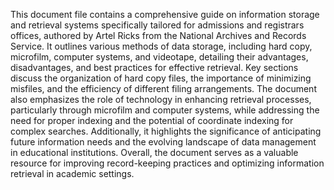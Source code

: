 This document file contains a comprehensive guide on information storage and retrieval systems specifically tailored for admissions and registrars offices, authored by Artel Ricks from the National Archives and Records Service. It outlines various methods of data storage, including hard copy, microfilm, computer systems, and videotape, detailing their advantages, disadvantages, and best practices for effective retrieval. Key sections discuss the organization of hard copy files, the importance of minimizing misfiles, and the efficiency of different filing arrangements. The document also emphasizes the role of technology in enhancing retrieval processes, particularly through microfilm and computer systems, while addressing the need for proper indexing and the potential of coordinate indexing for complex searches. Additionally, it highlights the significance of anticipating future information needs and the evolving landscape of data management in educational institutions. Overall, the document serves as a valuable resource for improving record-keeping practices and optimizing information retrieval in academic settings.
